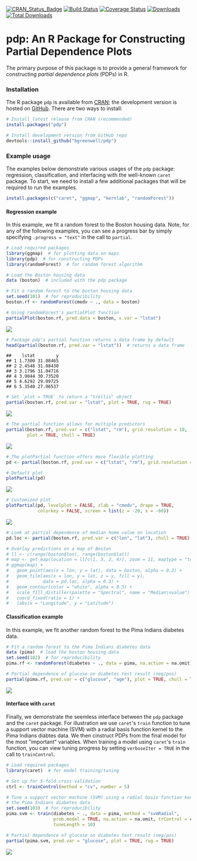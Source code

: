[![CRAN\_Status\_Badge](http://www.r-pkg.org/badges/version/pdp)](https://cran.r-project.org/package=pdp)
[![Build Status](https://travis-ci.org/bgreenwell/pdp.svg?branch=master)](https://travis-ci.org/bgreenwell/pdp)
[![Coverage Status](https://img.shields.io/codecov/c/github/bgreenwell/pdp.svg)](https://codecov.io/github/bgreenwell/pdp?branch=master)
[![Downloads](http://cranlogs.r-pkg.org/badges/pdp)](http://cranlogs.r-pkg.org/badges/pdp)
[![Total Downloads](http://cranlogs.r-pkg.org/badges/grand-total/pdp)](http://cranlogs.r-pkg.org/badges/grand-total/pdp)

pdp: An R Package for Constructing Partial Dependence Plots
================

The primary purpose of this package is to provide a general framework for constructing _partial dependence plots_ (PDPs) in R.


### Installation

The R package `pdp` is available from [CRAN](https://cran.r-project.org/package=pdp); the development version is hosted on [GitHub](https://github.com/bgreenwell/pdp). There are two ways to install:

```r
# Install latest release from CRAN (recommended)
install.packages("pdp")

# Install development version from GitHub repo
devtools::install_github("bgreenwell/pdp")
```


### Example usage

The examples below demonstrate various usages of the `pdp` package: regression, classification, and interfacing with the well-known `caret` package. To start, we need to install a few additional packages that will be required to run the examples.

```r
install.packages(c("caret", "ggmap", "kernlab", "randomForest"))
```


#### Regression example

In this example, we fit a random forest to the Boston housing data. Note, for any of the following examples, you can see a progress bar by simply specifying `.progress = "text"` in the call to `partial`.

```r
# Load required packages
library(ggmap)  # for plotting data on maps
library(pdp)  # for constructing PDPs
library(randomForest)  # for random forest algorithm

# Load the Boston housing data
data (boston)  # included with the pdp package

# Fit a random forest to the boston housing data
set.seed(101)  # for reproducibility
boston.rf <- randomForest(cmedv ~ ., data = boston)

# Using randomForest's partialPlot function
partialPlot(boston.rf, pred.data = boston, x.var = "lstat")
```

![](README_files/figure-html/unnamed-chunk-3-1.png)<!-- -->

```r
# Package pdp's partial function returns a data frame by default
head(partial(boston.rf, pred.var = "lstat"))  # returns a data frame
```

```
##    lstat        y
## 1 1.7300 31.08465
## 2 2.4548 31.08430
## 3 3.1796 31.04716
## 4 3.9044 30.73520
## 5 4.6292 29.09725
## 6 5.3540 27.06537
```

```r
# Set `plot = TRUE` to return a "trellis" object
partial(boston.rf, pred.var = "lstat", plot = TRUE, rug = TRUE)
```

![](README_files/figure-html/unnamed-chunk-3-2.png)<!-- -->

```r
# The partial function allows for multiple predictors
partial(boston.rf, pred.var = c("lstat", "rm"), grid.resolution = 10,
        plot = TRUE, chull = TRUE)
```

![](README_files/figure-html/unnamed-chunk-3-3.png)<!-- -->

```r
# The plotPartial function offers more flexible plotting
pd <- partial(boston.rf, pred.var = c("lstat", "rm"), grid.resolution = 10)

# Default plot
plotPartial(pd)
```

![](README_files/figure-html/unnamed-chunk-3-4.png)<!-- -->

```r
# Customized plot
plotPartial(pd, levelplot = FALSE, zlab = "cmedv", drape = TRUE,
            colorkey = FALSE, screen = list(z = -20, x = -60))
```

![](README_files/figure-html/unnamed-chunk-3-5.png)<!-- -->

```r
# Look at partial dependence of median home value on location
pd.loc <- partial(boston.rf, pred.var = c("lon", "lat"), chull = TRUE)

# Overlay predictions on a map of Boston
# ll <- c(range(boston$lon), range(boston$lat))
# map <- get_map(location = ll[c(1, 3, 2, 4)], zoom = 11, maptype = "toner-lite")
# ggmap(map) + 
#   geom_point(aes(x = lon, y = lat), data = boston, alpha = 0.2) +
#   geom_tile(aes(x = lon, y = lat, z = y, fill = y), 
#             data = pd.loc, alpha = 0.3) +
#   geom_contour(color = "white", alpha = 0.5) +
#   scale_fill_distiller(palette = "Spectral", name = "Median\nvalue") +
#   coord_fixed(ratio = 1) +
#   labs(x = "Longitude", y = "Latitude")
```


#### Classification example 

In this example, we fit another random forest to the Pima Indians diabetes data.

```r
# Fit a random forest to the Pima Indians diabetes data
data (pima)  # load the boston housing data
set.seed(102)  # for reproducibility
pima.rf <- randomForest(diabetes ~ ., data = pima, na.action = na.omit)

# Partial dependence of glucose on diabetes test result (neg/pos)
partial(pima.rf, pred.var = c("glucose", "age"), plot = TRUE, chull = TRUE)
```

![](README_files/figure-html/unnamed-chunk-4-1.png)<!-- -->


#### Interface with `caret`

Finally, we demonstrate the seemless interface between the `pdp` package and the `caret` package. For illustration we use `caret`'s `train` function to tune a support vector machine (SVM) with a radial basis function kernel to the Pima Indians diabtes data. We then cinstruct PDPs from the final model for the most "important" variables. When training a model using `caret`'s `train` function, you can view tuning progress by setting `verboseIter = TRUE` in the call to `trainControl`.

```r
# Load required packages
library(caret)  # for model training/tuning

# Set up for 5-fold cross-validation
ctrl <- trainControl(method = "cv", number = 5)

# Tune a support vector machine (SVM) using a radial basis function kerel to
# the Pima Indians diabetes data
set.seed(103)  # for reproducibility
pima.svm <- train(diabetes ~ ., data = pima, method = "svmRadial",
                  prob.model = TRUE, na.action = na.omit, trControl = ctrl,
                  tuneLength = 10)

# Partial dependence of glucose on diabetes test result (neg/pos)
partial(pima.svm, pred.var = "glucose", plot = TRUE, rug = TRUE)
```

![](README_files/figure-html/unnamed-chunk-5-1.png)<!-- -->
